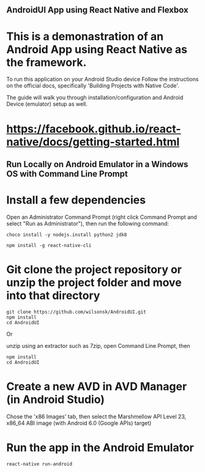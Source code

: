 ## AndroidUI App using React Native and Flexbox

# This is a demonastration of an Android App using React Native as the framework. 

To run this application on your Android Studio device
Follow the instructions on the official docs, specifically 'Building Projects with Native Code'.

The guide will walk you through installation/configuration and Android Device (emulator) setup as well.

# https://facebook.github.io/react-native/docs/getting-started.html

## Run Locally on Android Emulator in a Windows OS with Command Line Prompt

# Install a few dependencies 
Open an Administrator Command Prompt (right click Command Prompt and select "Run as Administrator"), then run the following command:

```
choco install -y nodejs.install python2 jdk8

npm install -g react-native-cli
```

# Git clone the project repository or unzip the project folder and move into that directory

```
git clone https://github.com/wilsonsk/AndroidUI.git
npm install
cd AndroidUI
```

Or

unzip using an extractor such as 7zip, open Command Line Prompt, then

```
npm install
cd AndroidUI
```

# Create a new AVD in AVD Manager (in Android Studio)
Chose the 'x86 Images' tab, then select the Marshmellow API Level 23, x86_64 ABI image (with Android 6.0 (Google APIs) target)

# Run the app in the Android Emulator

```
react-native run-android
```
